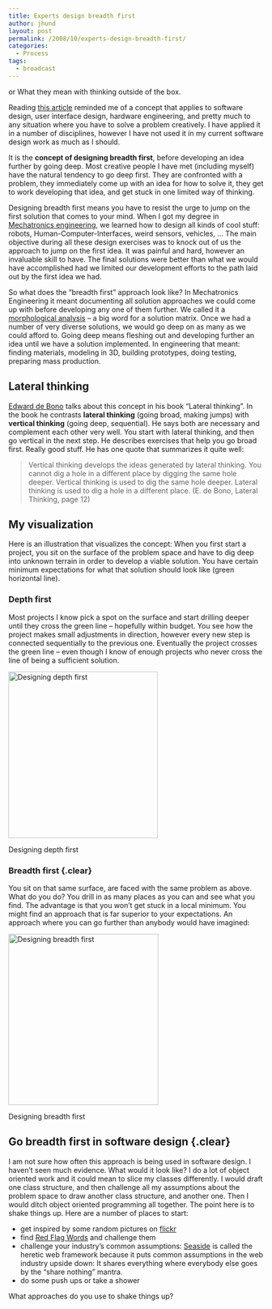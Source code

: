 ```yaml
---
title: Experts design breadth first
author: jhund
layout: post
permalink: /2008/10/experts-design-breadth-first/
categories:
  - Process
tags:
  - broadcast
---
```

or What they mean with thinking outside of the box.

Reading [this article][1] reminded me of a concept that applies to software design, user interface design, hardware engineering, and pretty much to any situation where you have to solve a problem creatively. I have applied it in a number of disciplines, however I have not used it in my current software design work as much as I should.

It is the **concept of designing breadth first**, before developing an idea further by going deep. Most creative people I have met (including myself) have the natural tendency to go deep first. They are confronted with a problem, they immediately come up with an idea for how to solve it, they get to work developing that idea, and get stuck in one limited way of thinking.  
<!--more-->

  
Designing breadth first means you have to resist the urge to jump on the first solution that comes to your mind. When I got my degree in [Mechatronics engineering][2], we learned how to design all kinds of cool stuff: robots, Human-Computer-Interfaces, weird sensors, vehicles, &#8230; The main objective during all these design exercises was to knock out of us the approach to jump on the first idea. It was painful and hard, however an invaluable skill to have. The final solutions were better than what we would have accomplished had we limited our development efforts to the path laid out by the first idea we had.

So what does the &#8220;breadth first&#8221; approach look like? In Mechatronics Engineering it meant documenting all solution approaches we could come up with before developing any one of them further. We called it a [morphological analysis][3] &#8211; a big word for a solution matrix. Once we had a number of very diverse solutions, we would go deep on as many as we could afford to. Going deep means fleshing out and developing further an idea until we have a solution implemented. In engineering that meant: finding materials, modeling in 3D, building prototypes, doing testing, preparing mass production.

## Lateral thinking

[Edward de Bono][4] talks about this concept in his book &#8220;Lateral thinking&#8221;. In the book he contrasts **lateral thinking** (going broad, making jumps) with **vertical thinking** (going deep, sequential). He says both are necessary and complement each other very well. You start with lateral thinking, and then go vertical in the next step. He describes exercises that help you go broad first. Really good stuff. He has one quote that summarizes it quite well:

> Vertical thinking develops the ideas generated by lateral thinking. You cannot dig a hole in a different place by digging the same hole deeper. Vertical thinking is used to dig the same hole deeper. Lateral thinking is used to dig a hole in a different place. (E. de Bono, Lateral Thinking, page 12) 

## My visualization

Here is an illustration that visualizes the concept: When you first start a project, you sit on the surface of the problem space and have to dig deep into unknown terrain in order to develop a viable solution. You have certain minimum expectations for what that solution should look like (green horizontal line).

### Depth first

Most projects I know pick a spot on the surface and start drilling deeper until they cross the green line &#8211; hopefully within budget. You see how the project makes small adjustments in direction, however every new step is connected sequentially to the previous one. Eventually the project crosses the green line &#8211; even though I know of enough projects who never cross the line of being a sufficient solution.

<div id="attachment_283" style="width: 305px" class="wp-caption alignnone">
  <img src="http://clearcove.ca/wp-content/uploads/2008/10/lateral1.jpg" alt="Designing depth first" title="lateral1" width="295" height="329" class="size-full wp-image-283" />
  
  <p class="wp-caption-text">
    Designing depth first
  </p>
</div>

### Breadth first {.clear}

You sit on that same surface, are faced with the same problem as above. What do you do? You drill in as many places as you can and see what you find. The advantage is that you won&#8217;t get stuck in a local minimum. You might find an approach that is far superior to your expectations. An approach where you can go further than anybody would have imagined:

<div id="attachment_284" style="width: 306px" class="wp-caption alignnone">
  <img src="http://clearcove.ca/wp-content/uploads/2008/10/lateral2.jpg" alt="Designing breadth first" title="lateral2" width="296" height="338" class="size-full wp-image-284" />
  
  <p class="wp-caption-text">
    Designing breadth first
  </p>
</div>

## Go breadth first in software design {.clear}

I am not sure how often this approach is being used in software design. I haven&#8217;t seen much evidence. What would it look like? I do a lot of object oriented work and it could mean to slice my classes differently. I would draft one class structure, and then challenge all my assumptions about the problem space to draw another class structure, and another one. Then I would ditch object oriented programming all together. The point here is to shake things up. Here are a number of places to start:

  * get inspired by some random pictures on [flickr][5]
  * find [Red Flag Words][6] and challenge them
  * challenge your industry&#8217;s common assumptions: [Seaside][7] is called the heretic web framework because it puts common assumptions in the web industry upside down: It shares everything where everybody else goes by the &#8220;share nothing&#8221; mantra.
  * do some push ups or take a shower

What approaches do you use to shake things up?

 [1]: http://noisebetweenstations.com/personal/weblogs/?p=2214
 [2]: http://en.wikipedia.org/wiki/Mechatronics_engineering
 [3]: http://en.wikipedia.org/wiki/Morphological_analysis_(problem-solving)
 [4]: http://en.wikipedia.org/wiki/Edward_de_Bono
 [5]: http://flickr.com/photos/tags/jump/interesting/show/
 [6]: http://www.37signals.com/svn/posts/439-four-letter-words
 [7]: http://www.seaside.st/